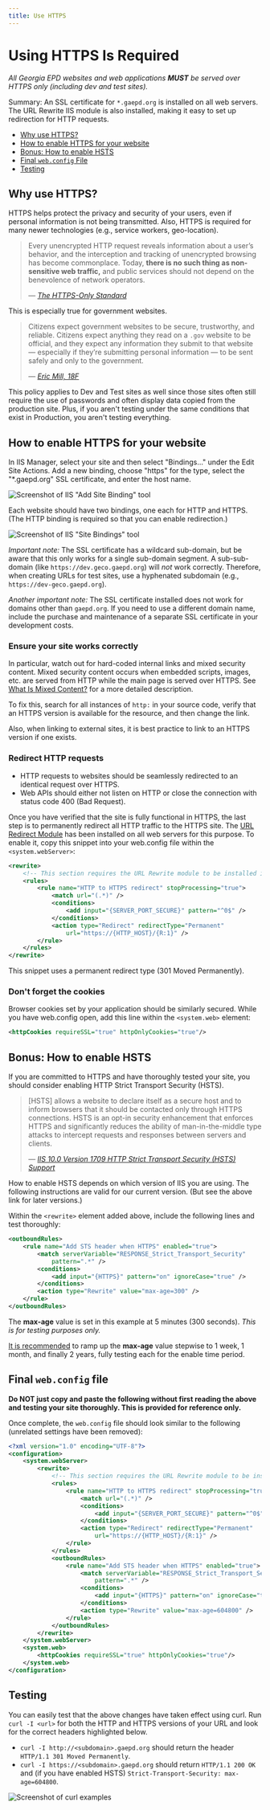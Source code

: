 ```yaml
---
title: Use HTTPS
---
```


# Using HTTPS Is Required

*All Georgia EPD websites and web applications **MUST** be served over HTTPS only (including dev and test sites).*

Summary: An SSL certificate for `*.gaepd.org` is installed on all web servers. The URL Rewrite IIS module is also installed, making it easy to set up redirection for HTTP requests.

* [Why use HTTPS?](#why-use-https)
* [How to enable HTTPS for your website](#how-to-enable-https-for-your-website)
* [Bonus: How to enable HSTS](#bonus-how-to-enable-hsts)
* [Final `web.config` File](#final-web.config-file)
* [Testing](#testing)

## Why use HTTPS?

HTTPS helps protect the privacy and security of your users, even if personal information is not being transmitted. Also, HTTPS is required for many newer technologies (e.g., service workers, geo-location).

> Every unencrypted HTTP request reveals information about a user’s behavior, and the interception and tracking of unencrypted browsing has become commonplace. Today, **there is no such thing as non-sensitive web traffic,** and public services should not depend on the benevolence of network operators.
>
> — <cite>[The HTTPS-Only Standard](https://https.cio.gov/everything/)</cite>

This is especially true for government websites.

> Citizens expect government websites to be secure, trustworthy, and reliable. Citizens expect anything they read on a `.gov` website to be official, and they expect any information they submit to that website — especially if they’re submitting personal information — to be sent safely and only to the government.
>
> — <cite>[Eric Mill, 18F](https://18f.gsa.gov/2014/11/13/why-we-use-https-in-every-gov-website-we-make/)</cite>

This policy applies to Dev and Test sites as well since those sites often still require the use of passwords and often display data copied from the production site. Plus, if you aren't testing under the same conditions that exist in Production, you aren't testing everything.

## How to enable HTTPS for your website

In IIS Manager, select your site and then select "Bindings..." under the Edit Site Actions. Add a new binding, choose "https" for the type, select the "*.gaepd.org" SSL certificate, and enter the host name.

![Screenshot of IIS "Add Site Binding" tool](img/https-add-binding.png)

Each website should have two bindings, one each for HTTP and HTTPS. (The HTTP binding is required so that you can enable redirection.)

![Screenshot of IIS "Site Bindings" tool](img/https-bindings.png)

*Important note:* The SSL certificate has a wildcard sub-domain, but be aware that this only works for a single sub-domain segment. A sub-sub-domain (like `https://dev.geco.gaepd.org`) will *not* work correctly. Therefore, when creating URLs for test sites, use a hyphenated subdomain (e.g., `https://dev-geco.gaepd.org`).

*Another important note:* The SSL certificate installed does not work for domains other than `gaepd.org`. If you need to use a different domain name, include the purchase and maintenance of a separate SSL certificate in your development costs.

### Ensure your site works correctly

In particular, watch out for hard-coded internal links and mixed security content. Mixed security content occurs when embedded scripts, images, etc. are served from HTTP while the main page is served over HTTPS. See [What Is Mixed Content?](https://developers.google.com/web/fundamentals/security/prevent-mixed-content/what-is-mixed-content) for a more detailed description.

To fix this, search for all instances of `http:` in your source code, verify that an HTTPS version is available for the resource, and then change the
link.

Also, when linking to external sites, it is best practice to link to an HTTPS version if one exists.

### Redirect HTTP requests

* HTTP requests to websites should be seamlessly redirected to an identical request over HTTPS.
* Web APIs should either not listen on HTTP or close the connection with status code 400 (Bad Request).

Once you have verified that the site is fully functional in HTTPS, the last step is to permanently redirect all HTTP traffic to the HTTPS site. The [URL Redirect Module](https://docs.microsoft.com/en-us/iis/extensions/url-rewrite-module/using-the-url-rewrite-module) has been installed on all web servers for this purpose. To enable it, copy this snippet into your web.config file within the `<system.webServer>`:

```xml
<rewrite>
    <!-- This section requires the URL Rewrite module to be installed in IIS. -->
    <rules>
        <rule name="HTTP to HTTPS redirect" stopProcessing="true">
            <match url="(.*)" />
            <conditions>
                <add input="{SERVER_PORT_SECURE}" pattern="^0$" />
            </conditions>
            <action type="Redirect" redirectType="Permanent"
                url="https://{HTTP_HOST}/{R:1}" />
        </rule>
    </rules>
</rewrite>
```

This snippet uses a permanent redirect type (301 Moved Permanently).

### Don't forget the cookies

Browser cookies set by your application should be similarly secured. While you have web.config open, add this line within the `<system.web>` element:

```xml
<httpCookies requireSSL="true" httpOnlyCookies="true"/>
```

## Bonus: How to enable HSTS

If you are committed to HTTPS and have thoroughly tested your site, you should consider enabling HTTP Strict Transport Security (HSTS).

> [HSTS] allows a website to declare itself as a secure host and to inform browsers that it should be contacted only through HTTPS connections. HSTS is an opt-in security enhancement that enforces HTTPS and significantly reduces the ability of man-in-the-middle type attacks to intercept requests and responses between servers and clients.
>
> — <cite>[IIS 10.0 Version 1709 HTTP Strict Transport Security (HSTS) Support](https://docs.microsoft.com/en-us/iis/get-started/whats-new-in-iis-10-version-1709/iis-10-version-1709-hsts#http-strict-transport-security-hsts)</cite>

How to enable HSTS depends on which version of IIS you are using. The following instructions are valid for our current version. (But see the above link for later versions.)

Within the `<rewrite>` element added above, include the following lines and test thoroughly:

```xml
<outboundRules>
    <rule name="Add STS header when HTTPS" enabled="true">
        <match serverVariable="RESPONSE_Strict_Transport_Security"
            pattern=".*" />
        <conditions>
            <add input="{HTTPS}" pattern="on" ignoreCase="true" />
        </conditions>
        <action type="Rewrite" value="max-age=300" />
    </rule>
</outboundRules>
```

The **max-age** value is set in this example at 5 minutes (300 seconds). *This is for testing purposes only.*

[It is recommended](https://hstspreload.org/#deployment-recommendations) to ramp up the **max-age** value stepwise to 1 week, 1 month, and finally 2 years, fully testing each for the enable time period.

## Final `web.config` file

**Do NOT just copy and paste the following without first reading the above and testing your site thoroughly. This is provided for reference only.**

Once complete, the `web.config` file should look similar to the following (unrelated settings have been removed):

```xml
<?xml version="1.0" encoding="UTF-8"?>
<configuration>
    <system.webServer>
        <rewrite>
            <!-- This section requires the URL Rewrite module to be installed in IIS. -->
            <rules>
                <rule name="HTTP to HTTPS redirect" stopProcessing="true">
                    <match url="(.*)" />
                    <conditions>
                        <add input="{SERVER_PORT_SECURE}" pattern="^0$" />
                    </conditions>
                    <action type="Redirect" redirectType="Permanent"
                        url="https://{HTTP_HOST}/{R:1}" />
                </rule>
            </rules>
            <outboundRules>
                <rule name="Add STS header when HTTPS" enabled="true">
                    <match serverVariable="RESPONSE_Strict_Transport_Security"
                        pattern=".*" />
                    <conditions>
                        <add input="{HTTPS}" pattern="on" ignoreCase="true" />
                    </conditions>
                    <action type="Rewrite" value="max-age=604800" />
                </rule>
            </outboundRules>
        </rewrite>
    </system.webServer>
    <system.web>
        <httpCookies requireSSL="true" httpOnlyCookies="true"/>
    </system.web>
</configuration>
```

## Testing

You can easily test that the above changes have taken effect using curl. Run `curl -I <url>` for both the HTTP and HTTPS versions of your URL and look for the correct headers highlighted below.

* `curl -I http://<subdomain>.gaepd.org` should return the header `HTTP/1.1 301 Moved Permanently`.
* `curl -I https://<subdomain>.gaepd.org` should return `HTTP/1.1 200 OK` and (if you have enabled HSTS) `Strict-Transport-Security: max-age=604800`.

![Screenshot of curl examples](img/https-curl-examples.png)

